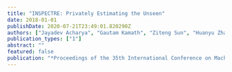 ```yaml
---
title: "INSPECTRE: Privately Estimating the Unseen"
date: 2018-01-01
publishDate: 2020-07-21T23:49:01.820290Z
authors: ["Jayadev Acharya", "Gautam Kamath", "Ziteng Sun", "Huanyu Zhang"]
publication_types: ["1"]
abstract: ""
featured: false
publication: "*Proceedings of the 35th International Conference on Machine Learning*"
---
```


